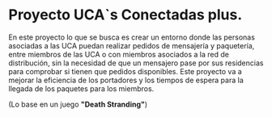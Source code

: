 # Proyecto UCA`s Conectadas plus.

En este proyecto lo que se busca es crear un entorno donde las personas asociadas a las UCA puedan realizar pedidos de mensajería y paquetería, entre miembros de las UCA o con miembros asociados a la red de distribución, sin la necesidad de que un mensajero pase por sus residencias para comprobar si tienen que pedidos disponibles. Este proyecto va a mejorar la eficiencia de los portadores y los tiempos de espera para la llegada de los paquetes para los miembros.

(Lo base en un juego __"Death Stranding"__)


